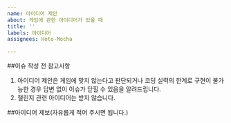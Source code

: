 ```yaml
---
name: 아이디어 제안
about: 게임에 관한 아이디어가 있을 때
title: ''
labels: 아이디어
assignees: Hoto-Mocha

---
```


##이슈 작성 전 참고사항
1. 아이디어 제안은 게임에 맞지 않는다고 판단되거나 코딩 실력의 한계로 구현이 불가능한 경우 답변 없이 이슈가 닫힐 수 있음을 알려드립니다.
2. 챌린지 관련 아이디어는 받지 않습니다.

##아이디어 제보(자유롭게 적어 주시면 됩니다.)
